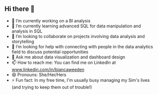 ## Hi there 👋


- 🔭 I’m currently working on a BI analysis
- 🌱 I’m currently learning advanced SQL for data manipulation and analysis in 
      SQL
- 👯 I’m looking to collaborate on projects involving data analysis and 
        storytelling
- 🤔 I’m looking for help with connecting with people in the data analytics field to discuss potential opportunities
- 💬 Ask me about data visualization and dashboard design 
- 📫 How to reach me: You can find me on LinkedIn at 
     www.linkedin.com/in/biancaweeden
- 😄 Pronouns: She/Her/Hers
- ⚡ Fun fact: In my free time, I'm usually busy managing my Sim's lives (and trying to keep them out of trouble!)

